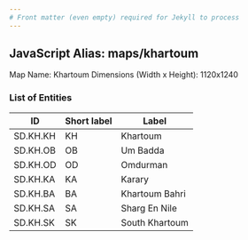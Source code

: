 ```yaml
---
# Front matter (even empty) required for Jekyll to process
---
```


## JavaScript Alias: maps/khartoum

Map Name: Khartoum
Dimensions (Width x Height): 1120x1240

### List of Entities

| ID      | Short label | Label                   |
| ------- | ----------- | ----------------------- |
|SD.KH.KH|KH|Khartoum|
|SD.KH.OB|OB|Um Badda|
|SD.KH.OD|OD|Omdurman|
|SD.KH.KA|KA|Karary|
|SD.KH.BA|BA|Khartoum Bahri|
|SD.KH.SA|SA|Sharg En Nile|
|SD.KH.SK|SK|South Khartoum|

